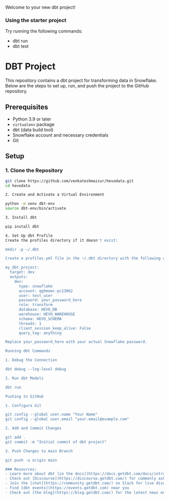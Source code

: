 Welcome to your new dbt project!

### Using the starter project

Try running the following commands:
- dbt run
- dbt test
# DBT Project

This repository contains a dbt project for transforming data in Snowflake. Below are the steps to set up, run, and push the project to the GitHub repository.

## Prerequisites

- Python 3.9 or later
- `virtualenv` package
- dbt (data build tool)
- Snowflake account and necessary credentials
- Git

## Setup

### 1. Clone the Repository

```sh
git clone https://github.com/venkateshmaisur/hevodata.git
cd hevodata

2. Create and Activate a Virtual Environment

python -m venv dbt-env
source dbt-env/bin/activate

3. Install dbt

pip install dbt

4. Set Up dbt Profile
Create the profiles directory if it doesn't exist:

mkdir -p ~/.dbt

Create a profiles.yml file in the ~/.dbt directory with the following content:

my_dbt_project:
  target: dev
  outputs:
    dev:
      type: snowflake
      account: qghmomc-pc13062
      user: test_user
      password: your_password_here
      role: transform
      database: HEVO_DB
      warehouse: HEVO_WAREHOUSE
      schema: HEVO_SCHEMA
      threads: 1
      client_session_keep_alive: False
      query_tag: anything

Replace your_password_here with your actual Snowflake password.

Running dbt Commands

1. Debug the Connection

dbt debug --log-level debug

2. Run dbt Models

dbt run

Pushing to GitHub

1. Configure Git

git config --global user.name "Your Name"
git config --global user.email "your.email@example.com"

2. Add and Commit Changes

git add .
git commit -m "Initial commit of dbt project"

3. Push Changes to main Branch

git push -u origin main

### Resources:
- Learn more about dbt [in the docs](https://docs.getdbt.com/docs/introduction)
- Check out [Discourse](https://discourse.getdbt.com/) for commonly asked questions and answers
- Join the [chat](https://community.getdbt.com/) on Slack for live discussions and support
- Find [dbt events](https://events.getdbt.com) near you
- Check out [the blog](https://blog.getdbt.com/) for the latest news on dbt's development and best practices
